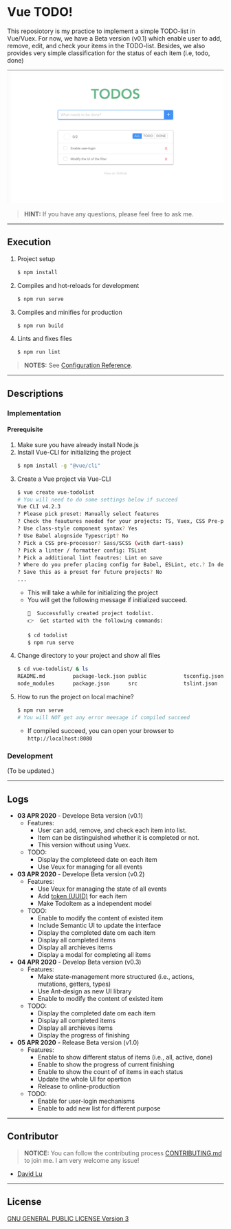 # Vue TODO!

This reposiotory is my practice to implement a simple TODO-list in Vue/Vuex. For now, we have a Beta version (v0.1) which enable user to add, remove, edit, and check your items in the TODO-list. Besides, we also provides very simple classification for the status of each item (i.e, todo, done)

![](src/assets/TODO!-demo.png)

> **HINT:** If you have any questions, please feel free to ask me.

---
## Execution

1. Project setup
    ```bash
    $ npm install
    ```
2. Compiles and hot-reloads for development
    ```bash
    $ npm run serve
    ```
3. Compiles and minifies for production
    ```bash
    $ npm run build
    ```
4. Lints and fixes files
    ```bash
    $ npm run lint
    ```

> **NOTES:** See [Configuration Reference](https://cli.vuejs.org/config/).

---
## Descriptions

### Implementation

#### Prerequisite

1. Make sure you have already install Node.js
2. Install Vue-CLI for initializing the project
    ```bash
    $ npm install -g "@vue/cli"
    ```
3. Create a Vue project via Vue-CLI
    ```bash
    $ vue create vue-todolist
    # You will need to do some settings below if succeed
    Vue CLI v4.2.3
    ? Please pick preset: Manually select features
    ? Check the feautures needed for your projects: TS, Vuex, CSS Pre-processors, Linter
    ? Use class-style component syntax? Yes
    ? Use Babel alognside Typescript? No
    ? Pick a CSS pre-processor? Sass/SCSS (with dart-sass)
    ? Pick a linter / formatter config: TSLint
    ? Pick a additional lint feautres: Lint on save
    ? Where do you prefer placing config for Babel, ESLint, etc.? In dedicated config files
    ? Save this as a preset for future projects? No
    ...
    ```
    * This will take a while for initializing the project
    * You will get the following message if initialized succeed.
        ```bash
        🎉  Successfully created project todolist.
        👉  Get started with the following commands:

        $ cd todolist
        $ npm run serve

        ```
4. Change directory to your project and show all files
    ```bash
    $ cd vue-todolist/ & ls
    README.md         package-lock.json public            tsconfig.json
    node_modules      package.json      src               tslint.json
    ```
5. How to run the project on local machine?
    ```bash
    $ npm run serve
    # You will NOT get any error meesage if compiled succeed
    ```
    * If compiled succeed, you can open your browser to `http://localhost:8080`

### Development 

(To be updated.)

---
## Logs

* **03 APR 2020** - Develope Beta version (v0.1)
    * Features:
        * User can add, remove, and check each item into list.
        * Item can be distinguished whether it is completed or not.
        * This version without using Vuex.
    * TODO:
        * Display the completeed date on each item
        * Use Veux for managing for all events
* **03 APR 2020** - Develope Beta version (v0.2)
    * Features:
        * Use Veux for managing the state of all events
        * Add [token (UUID)](https://gist.github.com/tschuegge/903b4688a70c2ea34a6270fcc7baac48) for each item
        * Make TodoItem as a independent model
    * TODO:
        * Enable to modify the content of existed item
        * Include Semantic UI to update the interface
        * Display the completed date om each item
        * Display all completed items
        * Display all archieves items
        * Display a modal for completing all items
* **04 APR 2020** - Develop Beta version (v0.3)
    * Features:
        * Make state-management more structured (i.e., actions, mutations, getters, types)
        * Use Ant-design as new UI library
        * Enable to modify the content of existed item
    * TODO:
        * Display the completed date om each item
        * Display all completed items
        * Display all archieves items
        * Display the progress of finishing
* **05 APR 2020** - Release Beta version (v1.0)
    * Features:
        * Enable to show different status of items (i.e., all, active, done)
        * Enable to show the progress of current finishing
        * Enable to show the count of of items in each status
        * Update the whole UI for opertion
        * Release to online-production
    * TODO:
        * Enable for user-login mechanisms
        * Enable to add new list for different purpose

---
## Contributor

> **NOTICE:** You can follow the contributing process [CONTRIBUTING.md](CONTRIBUTING.md) to join me. I am very welcome any issue!

* [David Lu](https://github.com/yungshenglu)

---
## License

[GNU GENERAL PUBLIC LICENSE Version 3](LICENSE)
